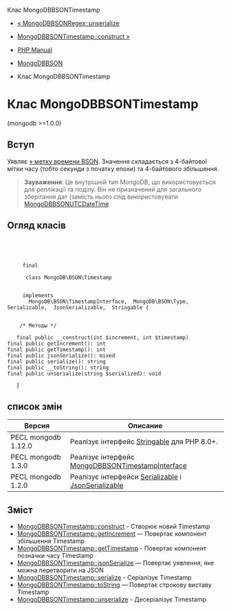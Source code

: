 Клас MongoDBBSONTimestamp

-   [« MongoDBBSONRegex::unserialize](mongodb-bson-regex.unserialize.html)
    
-   [MongoDBBSONTimestamp::construct »](mongodb-bson-timestamp.construct.html)
    
-   [PHP Manual](index.html)
    
-   [MongoDBBSON](book.bson.html)
    
-   Клас MongoDBBSONTimestamp
    

# Клас MongoDBBSONTimestamp

(mongodb >=1.0.0)

## Вступ

Уявляє [» метку времени BSON](https://www.mongodb.com/docs/manual/reference/bson-types/#timestamps). Значення складається з 4-байтової мітки часу (тобто секунди з початку епохи) та 4-байтового збільшення.

> **Зауваження**: Це внутрішній тип MongoDB, що використовується для реплікації та поділу. Він не призначений для загального зберігання дат (замість нього слід використовувати [MongoDBBSONUTCDateTime](class.mongodb-bson-utcdatetime.html)

## Огляд класів

```classsynopsis



    
     final
     
      class MongoDB\BSON\Timestamp
     

     implements 
       MongoDB\BSON\TimestampInterface,  MongoDB\BSON\Type,  Serializable,  JsonSerializable,  Stringable {


    /* Методы */
    
   final public __construct(int $increment, int $timestamp)
final public getIncrement(): int
final public getTimestamp(): int
final public jsonSerialize(): mixed
final public serialize(): string
final public __toString(): string
final public unserialize(string $serialized): void

   }
```

## список змін

| Версия              | Описание                                                                                                      |
|---------------------|---------------------------------------------------------------------------------------------------------------|
| PECL mongodb 1.12.0 | Реалізує інтерфейс [Stringable](class.stringable.html) для PHP 8.0+.                                          |
| PECL mongodb 1.3.0  | Реалізує інтерфейс [MongoDBBSONTimestampInterface](class.mongodb-bson-timestampinterface.html)                |
| PECL mongodb 1.2.0  | Реалізує інтерфейси [Serializable](class.serializable.html) і [JsonSerializable](class.jsonserializable.html) |

## Зміст

-   [MongoDBBSONTimestamp::construct](mongodb-bson-timestamp.construct.html) - Створює новий Timestamp
-   [MongoDBBSONTimestamp::getIncrement](mongodb-bson-timestamp.getincrement.html) — Повертає компонент збільшення Timestamp
-   [MongoDBBSONTimestamp::getTimestamp](mongodb-bson-timestamp.gettimestamp.html) - Повертає компонент позначки часу Timestamp
-   [MongoDBBSONTimestamp::jsonSerialize](mongodb-bson-timestamp.jsonserialize.html) — Повертає уявлення, яке можна перетворити на JSON
-   [MongoDBBSONTimestamp::serialize](mongodb-bson-timestamp.serialize.html) - Серіалізує Timestamp
-   [MongoDBBSONTimestamp::toString](mongodb-bson-timestamp.tostring.html) — Повертає строкову виставу Timestamp
-   [MongoDBBSONTimestamp::unserialize](mongodb-bson-timestamp.unserialize.html) - Десеріалізує Timestamp